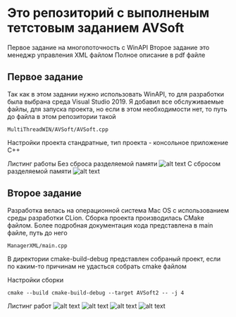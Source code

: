 # Это репозиторий с выполненым тетстовым заданием AVSoft

Первое задание на многопоточность с WinAPI
Второе задание это менеджр управления XML файлом
Полное описание в pdf файле

## Первое задание

Так как в этом задании нужно использовать WinAPI, то для разработки была выбрана среда
Visual Studio 2019.
Я добавил все обслуживаемые файлы, для запуска проекта, но если в этом необходимости нет,
то путь до файла в этом репозитории такой
```
MultiThreadWIN/AVSoft/AVSoft.cpp
```
Настройки проекта стандратные, тип проекта - консольное приложение  С++

Листинг работы
Без сброса разделяемой памяти
![alt text](https://github.com/aeroshev/AVSoft/blob/master/images/Exercise1_without_flush.png)
С сбросом разделяемой памяти
![alt text](https://github.com/aeroshev/AVSoft/blob/master/images/Exercise1_with_flush.png)

## Второе задание

Разработка велась на операционной система Mac OS с использованием среды разработки CLion.
Сборка проекта производилась CMake файлом.
Более подробная документация кода представлена в main файле, путь до него
```
ManagerXML/main.cpp
```

В директории cmake-build-debug представлен собраный проект, если по каким-то причинам не удасться собрать cmake файлом

Настройки сборки
```
cmake --build cmake-build-debug --target AVSoft2 -- -j 4
```

Листинг работ
![alt text](https://github.com/aeroshev/AVSoft/blob/master/images/Exercise2_part1.png)
![alt text](https://github.com/aeroshev/AVSoft/blob/master/images/Exercise2_part2.png)
![alt text](https://github.com/aeroshev/AVSoft/blob/master/images/Exercise2_part3.png)
![alt text](https://github.com/aeroshev/AVSoft/blob/master/images/Exercise2_part4.png)